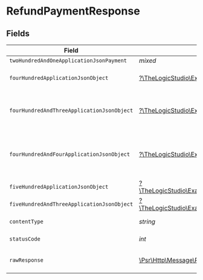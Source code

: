 # RefundPaymentResponse


## Fields

| Field                                                                                                                                                                    | Type                                                                                                                                                                     | Required                                                                                                                                                                 | Description                                                                                                                                                              |
| ------------------------------------------------------------------------------------------------------------------------------------------------------------------------ | ------------------------------------------------------------------------------------------------------------------------------------------------------------------------ | ------------------------------------------------------------------------------------------------------------------------------------------------------------------------ | ------------------------------------------------------------------------------------------------------------------------------------------------------------------------ |
| `twoHundredAndOneApplicationJsonPayment`                                                                                                                                 | *mixed*                                                                                                                                                                  | :heavy_minus_sign:                                                                                                                                                       | Payment Created                                                                                                                                                          |
| `fourHundredApplicationJsonObject`                                                                                                                                       | [?\TheLogicStudio\ExactPayments\Models\Operations\RefundPaymentResponseBody](../../Models/Operations/RefundPaymentResponseBody.md)                                       | :heavy_minus_sign:                                                                                                                                                       | **Bad Request**\<br/>When there are errors in the payload.<br/>                                                                                                          |
| `fourHundredAndThreeApplicationJsonObject`                                                                                                                               | [?\TheLogicStudio\ExactPayments\Models\Operations\RefundPaymentPaymentsResponseBody](../../Models/Operations/RefundPaymentPaymentsResponseBody.md)                       | :heavy_minus_sign:                                                                                                                                                       | **Access Denied**\<br/>Credentials supplied do not grant access to the requested resource.<br/>                                                                          |
| `fourHundredAndFourApplicationJsonObject`                                                                                                                                | [?\TheLogicStudio\ExactPayments\Models\Operations\RefundPaymentPaymentsResponseResponseBody](../../Models/Operations/RefundPaymentPaymentsResponseResponseBody.md)       | :heavy_minus_sign:                                                                                                                                                       | **Not Found**\<br/>\<br/>When you'll get `401 Unauthorized` response:<br/>- When there are no Accounts/Orders/Payment found.<br/>                                        |
| `fiveHundredApplicationJsonObject`                                                                                                                                       | [?\TheLogicStudio\ExactPayments\Models\Operations\RefundPaymentPaymentsResponse500ResponseBody](../../Models/Operations/RefundPaymentPaymentsResponse500ResponseBody.md) | :heavy_minus_sign:                                                                                                                                                       | **Internal Server Error**<br/>                                                                                                                                           |
| `fiveHundredAndThreeApplicationJsonObject`                                                                                                                               | [?\TheLogicStudio\ExactPayments\Models\Operations\RefundPaymentPaymentsResponse503ResponseBody](../../Models/Operations/RefundPaymentPaymentsResponse503ResponseBody.md) | :heavy_minus_sign:                                                                                                                                                       | **Service Unavailable**<br/>                                                                                                                                             |
| `contentType`                                                                                                                                                            | *string*                                                                                                                                                                 | :heavy_check_mark:                                                                                                                                                       | HTTP response content type for this operation                                                                                                                            |
| `statusCode`                                                                                                                                                             | *int*                                                                                                                                                                    | :heavy_check_mark:                                                                                                                                                       | HTTP response status code for this operation                                                                                                                             |
| `rawResponse`                                                                                                                                                            | [\Psr\Http\Message\ResponseInterface](https://www.php-fig.org/psr/psr-7/#33-psrhttpmessageresponseinterface)                                                             | :heavy_minus_sign:                                                                                                                                                       | Raw HTTP response; suitable for custom response parsing                                                                                                                  |